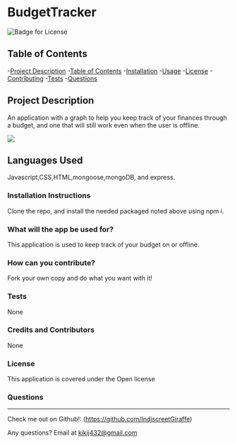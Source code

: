 # BudgetTracker

  ![Badge for License](https://img.shields.io/badge/license-Open-informational)
  
  ## Table of Contents
  -[Project Description](#projectDescription)
  -[Table of Contents](#tableofContents)
  -[Installation](#installation)
  -[Usage](#usage)
  -[License](#license)
  -[Contributing](#contributing)
  -[Tests](#tests)
  -[Questions](#questions)


  ## Project Description 
  An application with a graph to help you keep track of your finances through a budget, and one that will still work even when the user is offline.

  
  <img src = "./assets/images/screenshot.png">
  
 
  ## Languages Used 
  Javascript,CSS,HTML,mongoose,mongoDB, and express.

  ### Installation Instructions
  Clone the repo, and install the needed packaged noted above using npm i.

  ### What will the app be used for? 
  This application is used to keep track of your budget on or offline.

  ### How can you contribute?
  Fork your own copy and do what you want with it!

  ### Tests 
  None

  ### Credits and Contributors 
  None

  ### License
  This application is covered under the Open license
  

  ### Questions
  -------------------------------------------------------------------------------------------------------
  
  Check me out on Github!: (https://github.com/IndiscreetGiraffe) 
  
  Any questions? Email at kikij432@gmail.com
